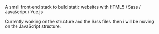 A small front-end stack to build static websites with HTML5 / Sass / JavaScript / Vue.js  

Currently working on the structure and the Sass files, then i will be moving on the JavaScript structure.  